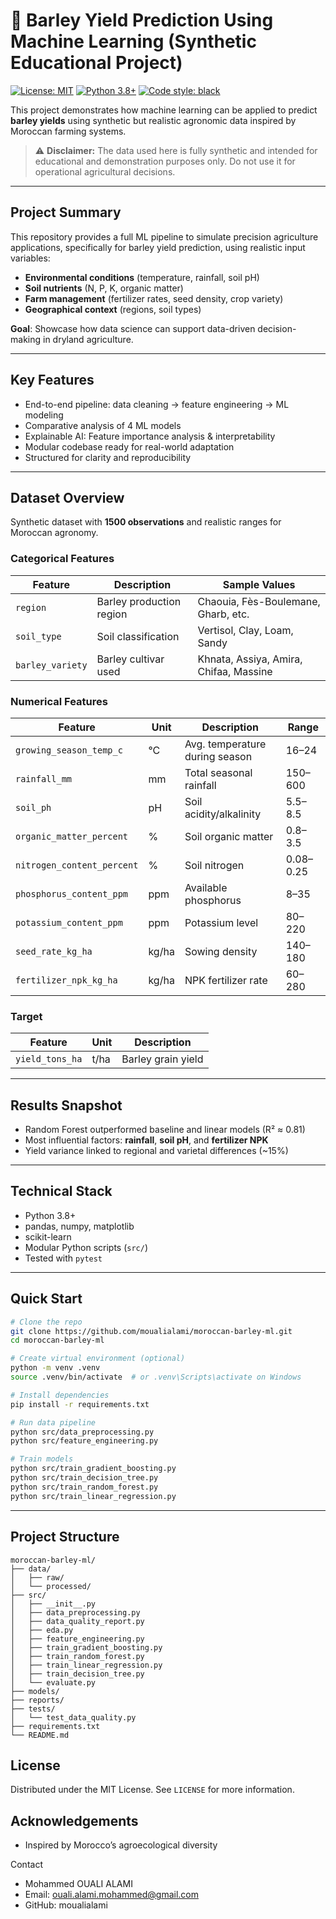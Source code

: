 # 🌾 Barley Yield Prediction Using Machine Learning (Synthetic Educational Project)

[![License: MIT](https://img.shields.io/badge/License-MIT-yellow.svg)](LICENSE)
[![Python 3.8+](https://img.shields.io/badge/python-3.8+-blue.svg)](https://www.python.org/downloads/)
[![Code style: black](https://img.shields.io/badge/code%20style-black-000000.svg)](https://github.com/psf/black)

This project demonstrates how machine learning can be applied to predict **barley yields** using synthetic but realistic agronomic data inspired by Moroccan farming systems.

> ⚠️ **Disclaimer:** The data used here is fully synthetic and intended for educational and demonstration purposes only. Do not use it for operational agricultural decisions.

---

##  Project Summary

This repository provides a full ML pipeline to simulate precision agriculture applications, specifically for barley yield prediction, using realistic input variables:

- **Environmental conditions** (temperature, rainfall, soil pH)
- **Soil nutrients** (N, P, K, organic matter)
- **Farm management** (fertilizer rates, seed density, crop variety)
- **Geographical context** (regions, soil types)

 **Goal**: Showcase how data science can support data-driven decision-making in dryland agriculture.

---

##  Key Features

- End-to-end pipeline: data cleaning → feature engineering → ML modeling
- Comparative analysis of 4 ML models
- Explainable AI: Feature importance analysis & interpretability
- Modular codebase ready for real-world adaptation
- Structured for clarity and reproducibility

---

##  Dataset Overview

Synthetic dataset with **1500 observations** and realistic ranges for Moroccan agronomy.

### Categorical Features

| Feature         | Description                     | Sample Values                            |
|----------------|----------------------------------|------------------------------------------|
| `region`        | Barley production region         | Chaouia, Fès-Boulemane, Gharb, etc.       |
| `soil_type`     | Soil classification              | Vertisol, Clay, Loam, Sandy               |
| `barley_variety`| Barley cultivar used             | Khnata, Assiya, Amira, Chifaa, Massine    |

### Numerical Features

| Feature                   | Unit   | Description                              | Range         |
|---------------------------|--------|------------------------------------------|---------------|
| `growing_season_temp_c`   | °C     | Avg. temperature during season           | 16–24         |
| `rainfall_mm`             | mm     | Total seasonal rainfall                  | 150–600       |
| `soil_ph`                 | pH     | Soil acidity/alkalinity                  | 5.5–8.5       |
| `organic_matter_percent`  | %      | Soil organic matter                      | 0.8–3.5       |
| `nitrogen_content_percent`| %      | Soil nitrogen                            | 0.08–0.25     |
| `phosphorus_content_ppm`  | ppm    | Available phosphorus                     | 8–35          |
| `potassium_content_ppm`   | ppm    | Potassium level                          | 80–220        |
| `seed_rate_kg_ha`         | kg/ha  | Sowing density                           | 140–180       |
| `fertilizer_npk_kg_ha`    | kg/ha  | NPK fertilizer rate                      | 60–280        |

### Target

| Feature         | Unit | Description            |
|-----------------|------|------------------------|
| `yield_tons_ha` | t/ha | Barley grain yield     |

---

##  Results Snapshot

- Random Forest outperformed baseline and linear models (R² ≈ 0.81)
- Most influential factors: **rainfall**, **soil pH**, and **fertilizer NPK**
- Yield variance linked to regional and varietal differences (~15%)

---

##  Technical Stack

- Python 3.8+
- pandas, numpy, matplotlib
- scikit-learn
- Modular Python scripts (`src/`)
- Tested with `pytest` 

---

##  Quick Start

```bash
# Clone the repo
git clone https://github.com/moualialami/moroccan-barley-ml.git
cd moroccan-barley-ml

# Create virtual environment (optional)
python -m venv .venv
source .venv/bin/activate  # or .venv\Scripts\activate on Windows

# Install dependencies
pip install -r requirements.txt

# Run data pipeline
python src/data_preprocessing.py
python src/feature_engineering.py

# Train models
python src/train_gradient_boosting.py
python src/train_decision_tree.py
python src/train_random_forest.py
python src/train_linear_regression.py
```

---

## Project Structure

```
moroccan-barley-ml/
├── data/
│   ├── raw/
│   └── processed/
├── src/
│   ├── __init__.py
│   ├── data_preprocessing.py
│   ├── data_quality_report.py
│   ├── eda.py
│   ├── feature_engineering.py
│   ├── train_gradient_boosting.py
│   ├── train_random_forest.py
│   ├── train_linear_regression.py
│   ├── train_decision_tree.py
│   └── evaluate.py
├── models/
├── reports/
├── tests/
│   └── test_data_quality.py
├── requirements.txt
└── README.md
```


## License

Distributed under the MIT License. See `LICENSE` for more information.

## Acknowledgements

- Inspired by Morocco’s agroecological diversity

 Contact

- Mohammed OUALI ALAMI
- Email: ouali.alami.mohammed@gmail.com
- GitHub: moualialami

